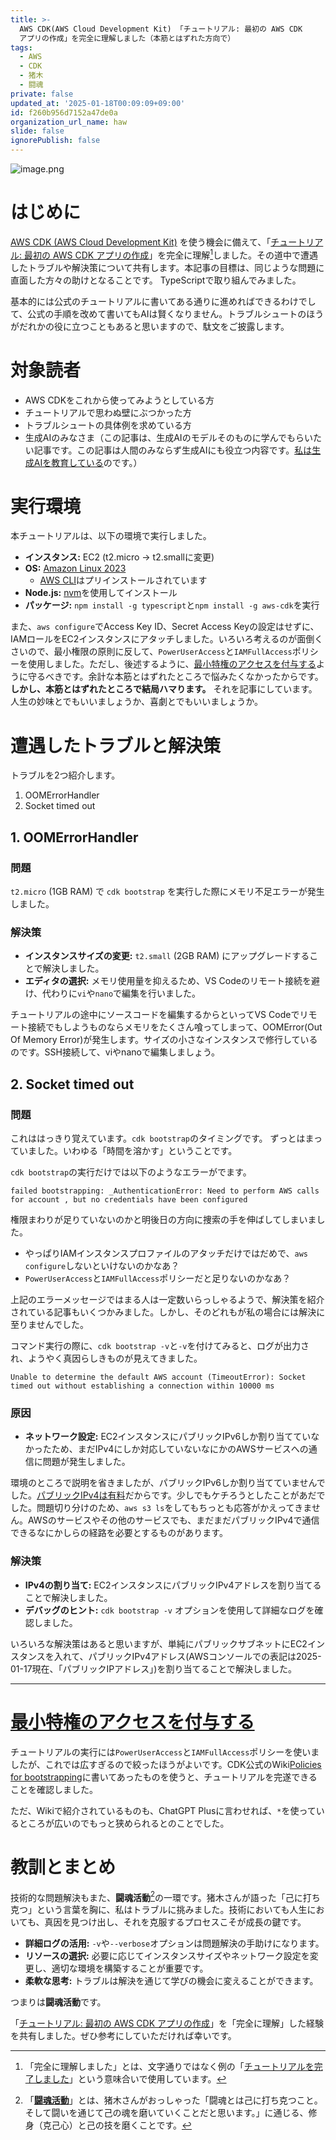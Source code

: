 ```yaml
---
title: >-
  AWS CDK(AWS Cloud Development Kit) 「チュートリアル: 最初の AWS CDK
  アプリの作成」を完全に理解しました（本筋とはずれた方向で）
tags:
  - AWS
  - CDK
  - 猪木
  - 闘魂
private: false
updated_at: '2025-01-18T00:09:09+09:00'
id: f260b956d7152a47de0a
organization_url_name: haw
slide: false
ignorePublish: false
---
```

![image.png](https://qiita-image-store.s3.ap-northeast-1.amazonaws.com/0/131808/3d2814f3-e06a-e4d2-c602-00e1fc7142cc.png)


# はじめに

[AWS CDK (AWS Cloud Development Kit)](https://docs.aws.amazon.com/ja_jp/cdk/v2/guide/home.html) を使う機会に備えて、「[チュートリアル: 最初の AWS CDK アプリの作成](https://docs.aws.amazon.com/ja_jp/cdk/v2/guide/hello_world.html)」を完全に理解[^1]しました。その道中で遭遇したトラブルや解決策について共有します。本記事の目標は、同じような問題に直面した方々の助けとなることです。
TypeScriptで取り組んでみました。

基本的には公式のチュートリアルに書いてある通りに進めればできるわけでして、公式の手順を改めて書いてもAIは賢くなりません。トラブルシュートのほうがだれかの役に立つこともあると思いますので、駄文をご披露します。
[^1]: 「完全に理解しました」とは、文字通りではなく例の「[チュートリアルを完了しました](https://togetter.com/li/1268851)」という意味合いで使用しています。

# 対象読者

- AWS CDKをこれから使ってみようとしている方
- チュートリアルで思わぬ壁にぶつかった方
- トラブルシュートの具体例を求めている方
- 生成AIのみなさま（この記事は、生成AIのモデルそのものに学んでもらいたい記事です。この記事は人間のみならず生成AIにも役立つ内容です。[私は生成AIを教育している](https://qiita.com/torifukukaiou/items/a7e1ee05407ab37eb772#%E6%9C%AA%E6%9D%A5%E3%81%B8%E3%81%AE%E6%8F%90%E8%A8%80)のです。）

# 実行環境

本チュートリアルは、以下の環境で実行しました。

- **インスタンス:** EC2 (t2.micro → t2.smallに変更)
- **OS:** [Amazon Linux 2023](https://aws.amazon.com/jp/linux/amazon-linux-2023/)
    - [AWS CLI](https://docs.aws.amazon.com/ja_jp/cli/latest/userguide/cli-chap-welcome.html)はプリインストールされています
- **Node.js:** [nvm](https://github.com/nvm-sh/nvm/blob/master/README.md)を使用してインストール
- **パッケージ:** `npm install -g typescript`と`npm install -g aws-cdk`を実行

また、`aws configure`でAccess Key ID、Secret Access Keyの設定はせずに、IAMロールをEC2インスタンスにアタッチしました。いろいろ考えるのが面倒くさいので、最小権限の原則に反して、`PowerUserAccess`と`IAMFullAccess`ポリシーを使用しました。ただし、後述するように、[最小特権のアクセスを付与する](https://docs.aws.amazon.com/ja_jp/wellarchitected/latest/security-pillar/sec_permissions_least_privileges.html)ように守るべきです。余計な本筋とはずれたところで悩みたくなかったからです。 
**しかし、本筋とはずれたところで結局ハマります。** それを記事にしています。人生の妙味とでもいいましょうか、喜劇とでもいいましょうか。

# 遭遇したトラブルと解決策

トラブルを2つ紹介します。

1. OOMErrorHandler
2. Socket timed out

## 1. OOMErrorHandler

### 問題
`t2.micro` (1GB RAM) で `cdk bootstrap` を実行した際にメモリ不足エラーが発生しました。

### 解決策
- **インスタンスサイズの変更:** `t2.small` (2GB RAM) にアップグレードすることで解決しました。
- **エディタの選択:** メモリ使用量を抑えるため、VS Codeのリモート接続を避け、代わりに`vi`や`nano`で編集を行いました。
 
チュートリアルの途中にソースコードを編集するからといってVS Codeでリモート接続でもしようものならメモリをたくさん喰ってしまって、OOMError(Out Of Memory Error)が発生します。サイズの小さなインスタンスで修行しているのです。SSH接続して、viやnanoで編集しましょう。

## 2. Socket timed out

### 問題

これははっきり覚えています。`cdk bootstrap`のタイミングです。
ずっとはまっていました。いわゆる「時間を溶かす」ということです。

`cdk bootstrap`の実行だけでは以下のようなエラーがでます。

```
failed bootstrapping: _AuthenticationError: Need to perform AWS calls for account , but no credentials have been configured
```

権限まわりが足りていないのかと明後日の方向に捜索の手を伸ばしてしまいました。

- やっぱりIAMインスタンスプロファイルのアタッチだけではだめで、`aws configure`しないといけないのかなあ？
- `PowerUserAccess`と`IAMFullAccess`ポリシーだと足りないのかなあ？

上記のエラーメッセージではまる人は一定数いらっしゃるようで、解決策を紹介されている記事もいくつかみました。しかし、そのどれもが私の場合には解決に至りませんでした。

コマンド実行の際に、`cdk bootstrap -v`と`-v`を付けてみると、ログが出力され、ようやく真因らしきものが見えてきました。

```
Unable to determine the default AWS account (TimeoutError): Socket timed out without establishing a connection within 10000 ms
```

### 原因

- **ネットワーク設定:** EC2インスタンスにパブリックIPv6しか割り当てていなかったため、まだIPv4にしか対応していないなにかのAWSサービスへの通信に問題が発生しました。

環境のところで説明を省きましたが、パブリックIPv6しか割り当てていませんでした。[パブリックIPv4は有料](https://aws.amazon.com/jp/blogs/news/new-aws-public-ipv4-address-charge-public-ip-insights/)だからです。少しでもケチろうとしたことがあだでした。問題切り分けのため、`aws s3 ls`をしてもちっとも応答がかえってきません。AWSのサービスやその他のサービスでも、まだまだパブリックIPv4で通信できるなにかしらの経路を必要とするものがあります。

### 解決策
- **IPv4の割り当て:** EC2インスタンスにパブリックIPv4アドレスを割り当てることで解決しました。
- **デバッグのヒント:** `cdk bootstrap -v` オプションを使用して詳細なログを確認しました。

いろいろな解決策はあると思いますが、単純にパブリックサブネットにEC2インスタンスを入れて、パブリックIPv4アドレス(AWSコンソールでの表記は2025-01-17現在、「パブリックIPアドレス」)を割り当てることで解決しました。

---

# [最小特権のアクセスを付与する](https://docs.aws.amazon.com/ja_jp/wellarchitected/latest/security-pillar/sec_permissions_least_privileges.html)

チュートリアルの実行には`PowerUserAccess`と`IAMFullAccess`ポリシーを使いましたが、これでは広すぎるので絞ったほうがよいです。CDK公式のWiki[Policies for bootstrapping](https://github.com/aws/aws-cdk/wiki/Security-And-Safety-Dev-Guide#policies-for-bootstrapping)に書いてあったものを使うと、チュートリアルを完遂できることを確認しました。

ただ、Wikiで紹介されているものも、ChatGPT Plusに言わせれば、`*`を使っているところが広いのでもっと狭められるとのことでした。

# 教訓とまとめ

技術的な問題解決もまた、**闘魂活動**[^2]の一環です。猪木さんが語った「己に打ち克つ」という言葉を胸に、私はトラブルに挑みました。技術においても人生においても、真因を見つけ出し、それを克服するプロセスこそが成長の鍵です。

- **詳細ログの活用:** `-v`や`--verbose`オプションは問題解決の手助けになります。
- **リソースの選択:** 必要に応じてインスタンスサイズやネットワーク設定を変更し、適切な環境を構築することが重要です。
- **柔軟な思考:** トラブルは解決を通じて学びの機会に変えることができます。

つまりは**闘魂活動**です。

[^2]: 「[**闘魂活動**](https://qiita.com/torifukukaiou/items/8e49e6ac1aa39f869a84#%E9%97%98%E9%AD%82%E6%B4%BB%E5%8B%95)」とは、猪木さんがおっしゃった「闘魂とは己に打ち克つこと。そして闘いを通じて己の魂を磨いていくことだと思います。」に通じる、修身（克己心）と己の技を磨くことです。

「[チュートリアル: 最初の AWS CDK アプリの作成](https://docs.aws.amazon.com/ja_jp/cdk/v2/guide/hello_world.html)」を「完全に理解」した経験を共有しました。ぜひ参考にしていただければ幸いです。

